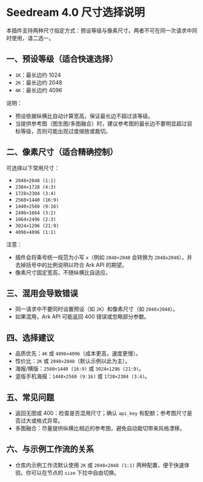# Seedream 4.0 尺寸选择说明

本插件支持两种尺寸指定方式：预设等级与像素尺寸。两者不可在同一次请求中同时使用，请二选一。

## 一、预设等级（适合快速选择）
- `1K`：最长边约 1024
- `2K`：最长边约 2048
- `4K`：最长边约 4096

说明：
- 预设依据纵横比自动计算宽高，保证最长边不超过该等级。
- 当提供参考图（图生图/多图融合）时，建议参考图的最长边不要明显超过目标等级，否则可能出现过度缩放或裁切。

## 二、像素尺寸（适合精确控制）
可选择以下常用尺寸：
- `2048×2048 (1:1)`
- `2304×1728 (4:3)`
- `1728×2304 (3:4)`
- `2560×1440 (16:9)`
- `1440×2560 (9:16)`
- `2496×1664 (3:2)`
- `1664×2496 (2:3)`
- `3024×1296 (21:9)`
- `4096×4096 (1:1)`

注意：
- 插件会将乘号统一规范为小写 `x`（例如 `2048×2048` 会转换为 `2048x2048`），并去掉括号中的比例说明以符合 Ark API 的期望。
- 像素尺寸固定宽高，不随纵横比自适应。

## 三、混用会导致错误
- 同一请求中不要同时设置预设（如 `2K`）和像素尺寸（如 `2048×2048`）。
- 如果混用，Ark API 可能返回 400 错误或忽略部分参数。

## 四、选择建议
- 品质优先：`4K` 或 `4096×4096`（成本更高，速度更慢）。
- 性价比：`2K` 或 `2048×2048`（默认示例以此为主）。
- 海报/横版：`2560×1440 (16:9)` 或 `3024×1296 (21:9)`。
- 竖版手机海报：`1440×2560 (9:16)` 或 `1728×2304 (3:4)`。

## 五、常见问题
- 返回无图或 400：检查是否混用尺寸；确认 `api_key` 有配额；参考图尺寸是否过大或格式异常。
- 多图融合：尽量提供纵横比相近的参考图，避免自动裁切带来风格漂移。

## 六、与示例工作流的关系
- 仓库内示例工作流默认使用 `2K` 或 `2048×2048 (1:1)` 两种配置，便于快速体验。你可以在节点的 `size` 下拉中自由切换。